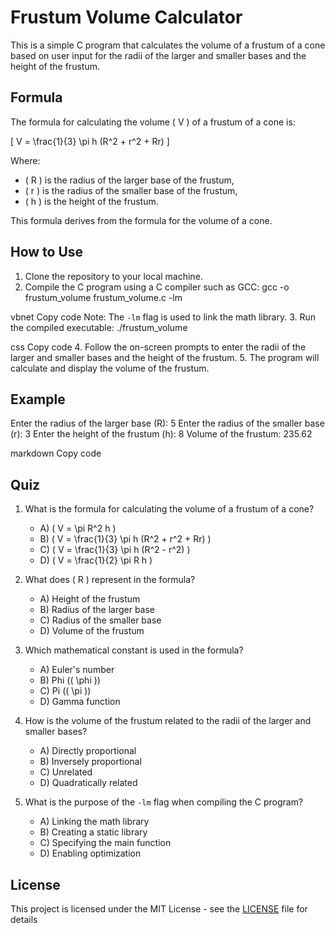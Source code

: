 # Frustum Volume Calculator

This is a simple C program that calculates the volume of a frustum of a cone based on user input for the radii of the larger and smaller bases and the height of the frustum.

## Formula

The formula for calculating the volume \( V \) of a frustum of a cone is:

\[ V = \frac{1}{3} \pi h (R^2 + r^2 + Rr) \]

Where:

- \( R \) is the radius of the larger base of the frustum,
- \( r \) is the radius of the smaller base of the frustum,
- \( h \) is the height of the frustum.

This formula derives from the formula for the volume of a cone.

## How to Use

1. Clone the repository to your local machine.
2. Compile the C program using a C compiler such as GCC:
gcc -o frustum_volume frustum_volume.c -lm

vbnet
Copy code
Note: The `-lm` flag is used to link the math library.
3. Run the compiled executable:
./frustum_volume

css
Copy code
4. Follow the on-screen prompts to enter the radii of the larger and smaller bases and the height of the frustum.
5. The program will calculate and display the volume of the frustum.

## Example

Enter the radius of the larger base (R): 5
Enter the radius of the smaller base (r): 3
Enter the height of the frustum (h): 8
Volume of the frustum: 235.62

markdown
Copy code

## Quiz

1. What is the formula for calculating the volume of a frustum of a cone?
   - A) \( V = \pi R^2 h \)
   - B) \( V = \frac{1}{3} \pi h (R^2 + r^2 + Rr) \)
   - C) \( V = \frac{1}{3} \pi h (R^2 - r^2) \)
   - D) \( V = \frac{1}{2} \pi R h \)

2. What does \( R \) represent in the formula?
   - A) Height of the frustum
   - B) Radius of the larger base
   - C) Radius of the smaller base
   - D) Volume of the frustum

3. Which mathematical constant is used in the formula?
   - A) Euler's number
   - B) Phi (\( \phi \))
   - C) Pi (\( \pi \))
   - D) Gamma function

4. How is the volume of the frustum related to the radii of the larger and smaller bases?
   - A) Directly proportional
   - B) Inversely proportional
   - C) Unrelated
   - D) Quadratically related

5. What is the purpose of the `-lm` flag when compiling the C program?
   - A) Linking the math library
   - B) Creating a static library
   - C) Specifying the main function
   - D) Enabling optimization

## License

This project is licensed under the MIT License - see the [LICENSE](LICENSE) file for details